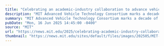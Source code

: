 ```yaml
---
title: "Celebrating an academic-industry collaboration to advance vehicle technology"
description: "MIT Advanced Vehicle Technology Consortium marks a decade of developing data that improve understanding of how drivers use and respond to increasingly sophisticated automotive features."
summary: "MIT Advanced Vehicle Technology Consortium marks a decade of developing data that improve understanding of how drivers use and respond to increasingly sophisticated automotive features."
pubDate: "Mon, 16 Jun 2025 14:45:00 -0400"
source: "MIT"
url: "https://news.mit.edu/2025/celebrating-academic-industry-collaboration-advance-vehicle-technology-0616"
thumbnail: "https://news.mit.edu/sites/default/files/images/202505/MIT-AVT-conference.jpg"
---
```


